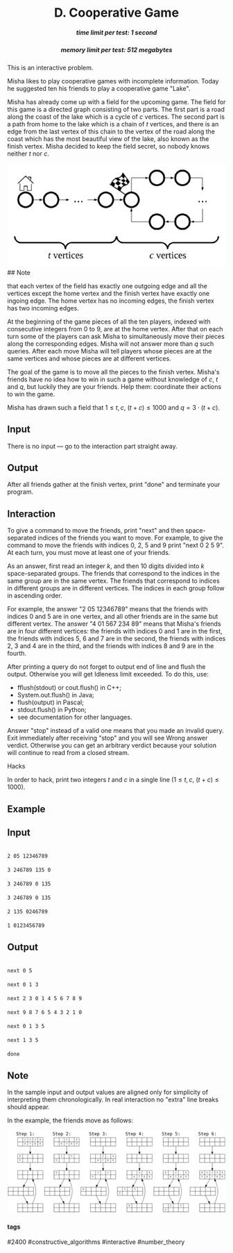 <h1 style='text-align: center;'> D. Cooperative Game</h1>

<h5 style='text-align: center;'>time limit per test: 1 second</h5>
<h5 style='text-align: center;'>memory limit per test: 512 megabytes</h5>

This is an interactive problem.

Misha likes to play cooperative games with incomplete information. Today he suggested ten his friends to play a cooperative game "Lake".

Misha has already come up with a field for the upcoming game. The field for this game is a directed graph consisting of two parts. The first part is a road along the coast of the lake which is a cycle of $c$ vertices. The second part is a path from home to the lake which is a chain of $t$ vertices, and there is an edge from the last vertex of this chain to the vertex of the road along the coast which has the most beautiful view of the lake, also known as the finish vertex. Misha decided to keep the field secret, so nobody knows neither $t$ nor $c$.

 ![](images/af92f1219aedcbc53b754b15118dfe4ce5a1be84.png) ## Note

 that each vertex of the field has exactly one outgoing edge and all the vertices except the home vertex and the finish vertex have exactly one ingoing edge. The home vertex has no incoming edges, the finish vertex has two incoming edges.

At the beginning of the game pieces of all the ten players, indexed with consecutive integers from $0$ to $9$, are at the home vertex. After that on each turn some of the players can ask Misha to simultaneously move their pieces along the corresponding edges. Misha will not answer more than $q$ such queries. After each move Misha will tell players whose pieces are at the same vertices and whose pieces are at different vertices.

The goal of the game is to move all the pieces to the finish vertex. Misha's friends have no idea how to win in such a game without knowledge of $c$, $t$ and $q$, but luckily they are your friends. Help them: coordinate their actions to win the game. 

Misha has drawn such a field that $1 \le t, c$, $(t+c) \leq 1000$ and $q = 3 \cdot (t+c)$.

## Input

There is no input — go to the interaction part straight away.

## Output

After all friends gather at the finish vertex, print "done" and terminate your program.

## Interaction

To give a command to move the friends, print "next" and then space-separated indices of the friends you want to move. For example, to give the command to move the friends with indices $0$, $2$, $5$ and $9$ print "next 0 2 5 9". At each turn, you must move at least one of your friends.

As an answer, first read an integer $k$, and then $10$ digits divided into $k$ space-separated groups. The friends that correspond to the indices in the same group are in the same vertex. The friends that correspond to indices in different groups are in different vertices. The indices in each group follow in ascending order.

For example, the answer "2 05 12346789" means that the friends with indices $0$ and $5$ are in one vertex, and all other friends are in the same but different vertex. The answer "4 01 567 234 89" means that Misha's friends are in four different vertices: the friends with indices $0$ and $1$ are in the first, the friends with indices $5$, $6$ and $7$ are in the second, the friends with indices $2$, $3$ and $4$ are in the third, and the friends with indices $8$ and $9$ are in the fourth.

After printing a query do not forget to output end of line and flush the output. Otherwise you will get Idleness limit exceeded. To do this, use:

* fflush(stdout) or cout.flush() in C++;
* System.out.flush() in Java;
* flush(output) in Pascal;
* stdout.flush() in Python;
* see documentation for other languages.

Answer "stop" instead of a valid one means that you made an invalid query. Exit immediately after receiving "stop" and you will see Wrong answer verdict. Otherwise you can get an arbitrary verdict because your solution will continue to read from a closed stream.

Hacks

In order to hack, print two integers $t$ and $c$ in a single line ($1 \le t, c$, $(t+c) \leq 1000$).

## Example

## Input


```

2 05 12346789

3 246789 135 0

3 246789 0 135

3 246789 0 135

2 135 0246789

1 0123456789

```
## Output


```

next 0 5

next 0 1 3

next 2 3 0 1 4 5 6 7 8 9

next 9 8 7 6 5 4 3 2 1 0

next 0 1 3 5

next 1 3 5

done
```
## Note

In the sample input and output values are aligned only for simplicity of interpreting them chronologically. In real interaction no "extra" line breaks should appear.

In the example, the friends move as follows:

 ![](images/5e7369269b460f4d6497aee10638d37077d49e30.png) 

#### tags 

#2400 #constructive_algorithms #interactive #number_theory 